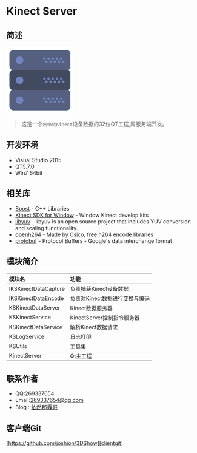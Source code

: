 # Kinect Server
## 简述
[![](icon.png)](https://github.com/jammgit/KinectServer "KinectServer")

> 这是一个`网络化Kinect`设备数据的32位QT工程,属服务端开发。

## 开发环境
* Visual Studio 2015
* QT5.7.0
* Win7 64bit

## 相关库
* [Boost](http://www.boost.org/) - C++ Libraries
* [Kinect SDK for Window](http://www.itellyou.cn/) - Window Kinect develop kits
* [libyuv](https://github.com/lemenkov/libyuv) - libyuv is an open source project that includes YUV conversion and scaling functionality.
* [openh264](http://www.openh264.org/) - Made by Csico, free h264 encode libraries
* [protobuf](https://github.com/google/protobuf/) - Protocol Buffers - Google's data interchange format

## 模块简介

| 模块名       				 |  功能  |
| :--------  				 | :---- |
| IKSKinectDataCapture       | 负责捕获Kinect设备数据	|
| IKSKinectDataEncode        | 负责对Kinect数据进行变换与编码   |
| KSKinectDataServer         | Kinect数据服务器    |
| KSKinectService        	 | KinectServer控制指令服务器    |
| KSKinectDataService        | 解析Kinect数据请求    |
| KSLogService        		 | 日志打印    |
| KSUtils        			 | 工具集   |
| KinectServer        		 | Qt主工程  |


## 联系作者
* QQ:269337654
* Email:269337654@qq.com
* Blog : [依然那霖哥](http://blog.csdn.net/jammg "依然那霖哥")


## 客户端Git
[https://github.com/joshion/3DShow][clientgit]



[clientgit]:https://github.com/joshion/3DShow "3DShow"
[servergit]:https://github.com/jammgit/KinectServer.git

